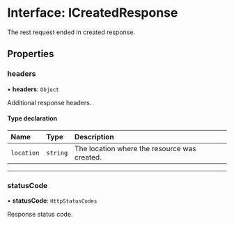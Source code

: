 # Interface: ICreatedResponse

The rest request ended in created response.

## Properties

### headers

• **headers**: `Object`

Additional response headers.

#### Type declaration

| Name | Type | Description |
| :------ | :------ | :------ |
| `location` | `string` | The location where the resource was created. |

___

### statusCode

• **statusCode**: `HttpStatusCodes`

Response status code.
